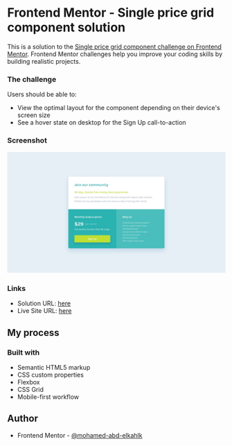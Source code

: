 # Frontend Mentor - Single price grid component solution

This is a solution to the [Single price grid component challenge on Frontend Mentor](https://www.frontendmentor.io/challenges/single-price-grid-component-5ce41129d0ff452fec5abbbc). Frontend Mentor challenges help you improve your coding skills by building realistic projects. 

### The challenge

Users should be able to:

- View the optimal layout for the component depending on their device's screen size
- See a hover state on desktop for the Sign Up call-to-action

### Screenshot

![](design/desktop-design.jpg)


### Links

- Solution URL: [here](https://www.frontendmentor.io/solutions/singlepricegridcomponentmaster-3wUrSWP3kE)
- Live Site URL: [here](https://mohamed-abd-elkahlk.github.io/single-price-grid-component-master/)

## My process

### Built with

- Semantic HTML5 markup
- CSS custom properties
- Flexbox
- CSS Grid
- Mobile-first workflow

## Author

- Frontend Mentor - [@mohamed-abd-elkahlk](https://www.frontendmentor.io/profile/mohamed-abd-elkahlk)

